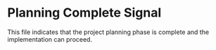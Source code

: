 # Planning Complete Signal

This file indicates that the project planning phase is complete and the implementation can proceed.
